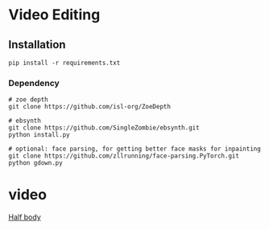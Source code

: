 # Video Editing

## Installation
```
pip install -r requirements.txt
```

### Dependency
```
# zoe depth
git clone https://github.com/isl-org/ZoeDepth

# ebsynth
git clone https://github.com/SingleZombie/ebsynth.git
python install.py

# optional: face parsing, for getting better face masks for inpainting
git clone https://github.com/zllrunning/face-parsing.PyTorch.git
python gdown.py
```

# video
[Half body](output_ebsynth_final.mp4)